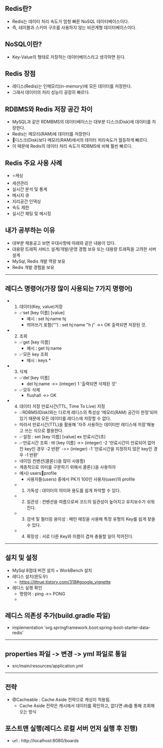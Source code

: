 ## Redis란?
- Redis는 데이터 처리 속도가 엄청 빠른 NoSQL 데이터베이스이다.
- 즉, 테이블과 스키마 구조를 사용하지 않는 비관계형 데이터베이스이다.

## NoSQL이란?
- Key-Value의 형태로 저장하는 데이터베이스라고 생각하면 된다.

## Redis 장점
- 레디스(Redis)는 인메모리(in-memory)에 모든 데이터를 저장한다.
- 그래서 데이터의 처리 성능이 굉장히 빠르다.

## RDBMS와 Redis 저장 공간 차이
- MySQL과 같은 RDMBMS의 데이터베이스는 대부분 디스크(Disk)에 데이터를 저장한다.
- Redis는 메모리(RAM)에 데이터를 저장한다
- 🚨디스크(Disk)보다 메모리(RAM)에서의 데이터 처리속도가 월등하게 빠르다.
- 이 때문에 Redis의 데이터 처리 속도가 RDBMS에 비해 훨씬 빠르다.

## Redis 주요 사용 사례
- ⭐캐싱
- 세션관리
- 실시간 분석 및 통계
- 메시지 큐
- 지리공간 인덱싱
- 속도 제한
- 실시간 채팅 및 메시징

## 내가 공부하는 이유
- 대부분 채용공고 보면 우대사항에 아래와 같은 내용이 있다.
- 대용량 트래픽 서비스 설계/개발/운영 경험 보유 또는 대용량 트래픽을 고려한 서버 설계
- MySql, Redis 개발 역량 보유
- Redis 개발 경험을 보유

---------------------------------------------
## 레디스 명령어(가장 많이 사용되는 7가지 명령어) 
- 1. 데이터(Key, value)저장
  - ✅set [key 이름] [value]
    - 예시 : set hj:name hj
    - 띄어쓰기 포함("") : set hj:name "h j"
  ->> OK 출력되면 저장된 것.
- 2. 조회
  - ✅get [key 이름]
    - 예시 : get hj:name
  - ✅모든 key 조회
    - 예시 : keys *
- 3. 삭제
   - ✅del [key 이름]
     - del hj:name
   ->> (integer) 1 '출력되면 삭제된 것'
   - ✅모두 삭제
     - flushall
     ->> OK
- 4. 데이터 저장 만료시간(TTL, Time To Live) 지정
  - 💡RDBMS(Disk)와는 다르게 레디스의 특성상 '메모리(RAM) 공간이 한정'되어 있기 때문에 모든 데이터를 레디스에 저장할 수 없다.
  - 따라서 만료시간(TTL)을 활용해 '자주 사용하는 데이터만 레디스에 저장'해놓고 쓰는 식으로 활용한다.
  - ✅설정 : set [key 이름] [value] ex 만료시간(초)
  - ✅만료시간 조회 : ttl [key 이름]
    ->> (integer) -2 '만료시간이 만료되어 없어진 key인 경우 -2 반환'
    ->> (integer) -1 '만료시간을 지정하지 않은 key인 경우 -1 반환'

  * 네이밍 컨벤션(콜론(:)을 많이 사용함)
  - 계층적으로 의미를 구분하기 위해서 콜론(:)을 사용하자
  - 예시) users:100:profile 
    - 사용자들(users) 중에서 PK가 100인 사용자(user)의 profile
  - 1. 가독성 : 데이터의 의미와 용도를 쉽게 파악할 수 있다.
  - 2. 일관성 : 컨벤션을 따름으로써 코드의 일관성이 높아지고 유지보수가 쉬워진다.
  - 3. 검색 및 필터링 용이성 : 패턴 매칭을 사용해 특정 유형의 Key를 쉽게 찾을 수 있다.
  - 4. 확장성 : 서로 다른 Key와 이름이 겹쳐 충돌할 일이 적어진다.
---------------------------------------------
## 설치 및 설정
- MySql 8점대 버전 설치 + WorkBench 설치
- 레디스 설치(윈도우)
  - https://ittrue.tistory.com/318#google_vignette
- 레디스 실행 확인
  - 명령어 : ping
    ->> PONG
  - 
## 레디스 의존성 추가(build.gradle 파일)
- implementation 'org.springframework.boot:spring-boot-starter-data-redis'
---------------------------------------------
## properties 파일 -> 변경 -> yml 파일로 통일
- src/main/resources/application.yml
---------------------------------------------
## 전략
- @Cacheable : Cache Aside 전략으로 캐싱이 적용됨. 
  - Cache Aside 전략은 캐시에서 데이터를 확인하고, 없다면 db를 통해 조회해오는 방식

## 포스트맨 실행(레디스 로컬 서버 먼저 실행 후 진행)
- url : http://localhost:8080/boards
